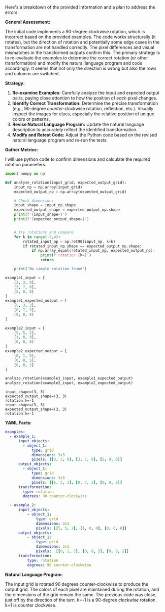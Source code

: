 Here's a breakdown of the provided information and a plan to address the errors:

**General Assessment:**

The initial code implements a 90-degree clockwise rotation, which is incorrect based on the provided examples. The code works structurally (it rotates), but the direction of rotation and potentially some edge cases in the transformation are not handled correctly. The pixel differences and visual mismatches in the transformed outputs confirm this. The primary strategy is to re-evaluate the examples to determine the correct rotation (or other transformation) and modify the natural language program and code accordingly. It seems that not only the direction is wrong but also the rows and columns are switched.

**Strategy:**

1.  **Re-examine Examples:** Carefully analyze the input and expected output pairs, paying close attention to how the position of *each* pixel changes.
2.  **Identify Correct Transformation:** Determine the precise transformation (e.g., 90-degree *counter*-clockwise rotation, reflection, etc.). Visually inspect the images for clues, especially the relative position of unique colors or patterns.
3.  **Revise Natural Language Program:** Update the natural language description to accurately reflect the identified transformation.
4.  **Modify and Retest Code:** Adjust the Python code based on the revised natural language program and re-run the tests.

**Gather Metrics:**

I will use python code to confirm dimensions and calculate the required rotation parameters.


``` python
import numpy as np

def analyze_rotation(input_grid, expected_output_grid):
    input_np = np.array(input_grid)
    expected_output_np = np.array(expected_output_grid)

    # Check dimensions
    input_shape = input_np.shape
    expected_output_shape = expected_output_np.shape
    print(f'{input_shape=}')
    print(f'{expected_output_shape=}')


    # try rotations and compare
    for k in range(-3,4):
        rotated_input_np = np.rot90(input_np, k=k)
        if rotated_input_np.shape == expected_output_np.shape:
            if np.array_equal(rotated_input_np, expected_output_np):
                print(f'rotation {k=}')
                return

    print('No simple rotation found')

example1_input = [
    [3, 3, 8],
    [3, 7, 0],
    [5, 0, 0]
]
example1_expected_output = [
    [5, 3, 3],
    [0, 7, 3],
    [0, 0, 8]
]

example2_input = [
    [5, 5, 2],
    [1, 0, 0],
    [0, 0, 0]
]
example2_expected_output = [
    [0, 1, 5],
    [0, 0, 5],
    [0, 0, 2]
]

analyze_rotation(example1_input, example1_expected_output)
analyze_rotation(example2_input, example2_expected_output)

```
```
input_shape=(3, 3)
expected_output_shape=(3, 3)
rotation k=-1
input_shape=(3, 3)
expected_output_shape=(3, 3)
rotation k=-1

```
**YAML Facts:**


```yaml
examples:
  - example_1:
      input_objects:
        - object_1:
            type: grid
            dimensions: 3x3
            pixels: [[3, 3, 8], [3, 7, 0], [5, 0, 0]]
      output_objects:
        - object_1:
            type: grid
            dimensions: 3x3
            pixels: [[5, 3, 3], [0, 7, 3], [0, 0, 8]]
      transformation:
        type: rotation
        degrees: 90 counter-clockwise

  - example_2:
      input_objects:
          - object_1:
              type: grid
              dimensions: 3x3
              pixels: [[5, 5, 2], [1, 0, 0], [0, 0, 0]]
      output_objects:
          - object_1:
              type: grid
              dimensions: 3x3
              pixels:  [[0, 1, 5], [0, 0, 5], [0, 0, 2]]
      transformation:
          type: rotation
          degrees: 90 counter-clockwise
```


**Natural Language Program:**

The input grid is rotated 90 degrees counter-clockwise to produce the output grid. The colors of each pixel are maintained during the rotation, and the dimensions of the grid remain the same. The previous code was close, just off by the direction of the turn. k=-1 is a 90-degree *clockwise* rotation. k=1 is counter clockwise.
